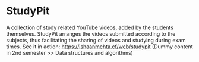 # StudyPit
 A collection of study related YouTube videos, added by the students themselves. StudyPit arranges the videos submitted according to the subjects, thus facilitating the sharing of videos and studying during exam times.
 See it in action: https://ishaanmehta.cf/web/studypit
 (Dummy content in 2nd semester >> Data structures and algorithms)
 